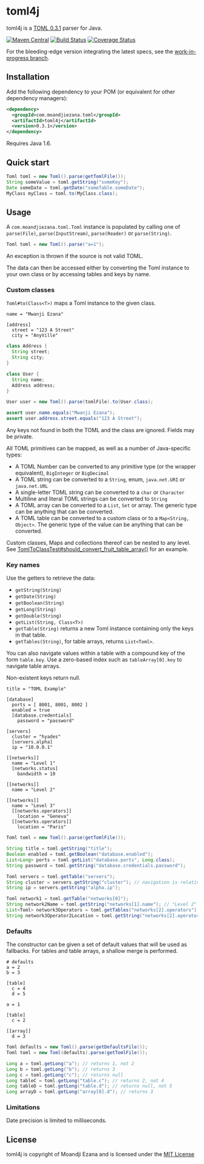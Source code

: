 # toml4j

toml4j is a [TOML 0.3.1](https://github.com/toml-lang/toml/tree/v0.3.1) parser for Java.

[![Maven Central](https://img.shields.io/maven-central/v/com.moandjiezana.toml/toml4j.svg)](https://search.maven.org/#search|gav|1|g%3A%22com.moandjiezana.toml%22%20AND%20a%3A%22toml4j%22) [![Build Status](https://img.shields.io/travis/mwanji/toml4j.svg)](https://travis-ci.org/mwanji/toml4j) [![Coverage Status](https://img.shields.io/coveralls/mwanji/toml4j.svg)](https://coveralls.io/r/mwanji/toml4j)

For the bleeding-edge version integrating the latest specs, see the [work-in-progress branch](https://github.com/mwanji/toml4j/tree/wip).

## Installation

Add the following dependency to your POM (or equivalent for other dependency managers):

````xml
<dependency>
  <groupId>com.moandjiezana.toml</groupId>
  <artifactId>toml4j</artifactId>
  <version>0.3.1</version>
</dependency>
````

Requires Java 1.6.

## Quick start

````java
Toml toml = new Toml().parse(getTomlFile());
String someValue = toml.getString("someKey");
Date someDate = toml.getDate("someTable.someDate");
MyClass myClass = toml.to(MyClass.class);
````

## Usage

A `com.moandjiezana.toml.Toml` instance is populated by calling one of `parse(File)`, `parse(InputStream)`, `parse(Reader)` or `parse(String)`.

````java
Toml toml = new Toml().parse("a=1");
````

An exception is thrown if the source is not valid TOML.

The data can then be accessed either by converting the Toml instance to your own class or by accessing tables and keys by name.

### Custom classes

`Toml#to(Class<T>)` maps a Toml instance to the given class.

````
name = "Mwanji Ezana"

[address]
  street = "123 A Street"
  city = "AnyVille"
````

````java
class Address {
  String street;
  String city;
}

class User {
  String name;
  Address address;
}
````

````java
User user = new Toml().parse(tomlFile).to(User.class);

assert user.name.equals("Mwanji Ezana");
assert user.address.street.equals("123 A Street");
````

Any keys not found in both the TOML and the class are ignored. Fields may be private.

All TOML primitives can be mapped, as well as a number of Java-specific types:

* A TOML Number can be converted to any primitive type (or the wrapper equivalent), `BigInteger` or `BigDecimal`
* A TOML string can be converted to a `String`, enum, `java.net.URI` or `java.net.URL`
* A single-letter TOML string can be converted to a `char` or `Character`
* Multiline and literal TOML strings can be converted to `String`
* A TOML array can be converted to a `List`, `Set` or array. The generic type can be anything that can be converted.
* A TOML table can be converted to a custom class or to a `Map<String, Object>`. The generic type of the value can be anything that can be converted.

Custom classes, Maps and collections thereof can be nested to any level. See [TomlToClassTest#should_convert_fruit_table_array()](src/test/java/com/moandjiezana/toml/TomlToClassTest.java) for an example.

### Key names

Use the getters to retrieve the data:

* `getString(String)`
* `getDate(String)`
* `getBoolean(String)`
* `getLong(String)`
* `getDouble(String)`
* `getList(String, Class<T>)`
* `getTable(String)` returns a new Toml instance containing only the keys in that table.
* `getTables(String)`, for table arrays, returns `List<Toml>`. 

You can also navigate values within a table with a compound key of the form `table.key`. Use a zero-based index such as `tableArray[0].key` to navigate table arrays.

Non-existent keys return null.

````
title = "TOML Example"

[database]
  ports = [ 8001, 8001, 8002 ]
  enabled = true
  [database.credentials]
    password = "password"
    
[servers]
  cluster = "hyades"
  [servers.alpha]
  ip = "10.0.0.1"
  
[[networks]]
  name = "Level 1"
  [networks.status]
    bandwidth = 10

[[networks]]
  name = "Level 2"

[[networks]]
  name = "Level 3"
  [[networks.operators]]
    location = "Geneva"
  [[networks.operators]]
    location = "Paris"
````

````java
Toml toml = new Toml().parse(getTomlFile());

String title = toml.getString("title");
Boolean enabled = toml.getBoolean("database.enabled");
List<Long> ports = toml.getList("database.ports", Long.class);
String password = toml.getString("database.credentials.password");

Toml servers = toml.getTable("servers");
String cluster = servers.getString("cluster"); // navigation is relative to current Toml instance
String ip = servers.getString("alpha.ip");

Toml network1 = toml.getTable("networks[0]");
String network2Name = toml.getString("networks[1].name"); // "Level 2"
List<Toml> network3Operators = toml.getTables("networks[2].operators");
String network3Operator2Location = toml.getString("networks[2].operators[1].location"); // "Paris"
````

### Defaults

The constructor can be given a set of default values that will be used as fallbacks. For tables and table arrays, a shallow merge is performed.

````
# defaults
a = 2
b = 3

[table]
  c = 4
  d = 5
````

````
a = 1

[table]
  c = 2
  
[[array]]
  d = 3
````

````java
Toml defaults = new Toml().parse(getDefaultsFile());
Toml toml = new Toml(defaults).parse(getTomlFile());

Long a = toml.getLong("a"); // returns 1, not 2
Long b = toml.getLong("b"); // returns 3
Long c = toml.getLong("c"); // returns null
Long tableC = toml.getLong("table.c"); // returns 2, not 4
Long tableD = toml.getLong("table.d"); // returns null, not 5
Long arrayD = toml.getLong("array[0].d"); // returns 3
````

### Limitations

Date precision is limited to milliseconds.

## License

toml4j is copyright of Moandji Ezana and is licensed under the [MIT License](LICENSE)
